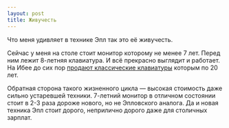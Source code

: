 ```yaml
---
layout: post
title: Живучесть
---
```


Что меня удивляет в технике Эпл так это её живучесть.  

Сейчас у меня на столе стоит монитор которому не менее 7 лет. Перед ним лежит 8-летняя клавиатура. И всё прекрасно выглядит и работает. На Ибее до сих пор [продают классические клавиатуры](http://www.ebay.com/itm/140904904400?ssPageName=STRK:MEWAX:IT&_trksid=p3984.m1438.l2649) которым по 20 лет.

Обратная сторона такого жизненного цикла — высокая стоимость даже сильно устаревшей техники. 7-летний монитор в отличном состоянии стоит в 2-3 раза дороже нового, но не Эпловского аналога. Да и новая техника Эпл стоит дорого, неприлично дорого даже для столичных зарплат.

